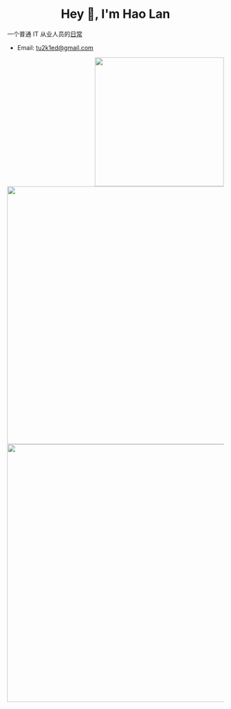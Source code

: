 <!--
**Hao-Lan/Hao-Lan** is a ✨ _special_ ✨ repository because its `README.md` (this file) appears on your GitHub profile.

Here are some ideas to get you started:

- 🔭 I’m currently working on ...
- 🌱 I’m currently learning ...
- 👯 I’m looking to collaborate on ...
- 🤔 I’m looking for help with ...
- 💬 Ask me about ...
- 📫 How to reach me: ...
- 😄 Pronouns: ...
- ⚡ Fun fact: ...
-->

<h1 align="center">Hey 👋, I'm Hao Lan</h1>

一个普通 IT 从业人员的[日常](https://hao-lan.readthedocs.io)

- Email: tu2k1ed@gmail.com

<img align="right" src="https://github-readme-stackoverflow.vercel.app/?userID=8948738" width = "300"/>

<img align="right" src="https://github-readme-stats.vercel.app/api?username=Hao-Lan&show_icons=true&icon_color=CE1D2D&text_color=718096&bg_color=ffffff&hide_title=true" width="600" />

<img align="right" src="https://leetcode.card.workers.dev/?username=Hao-Lan&theme=wtf" width="600" />
<h1></h1>

